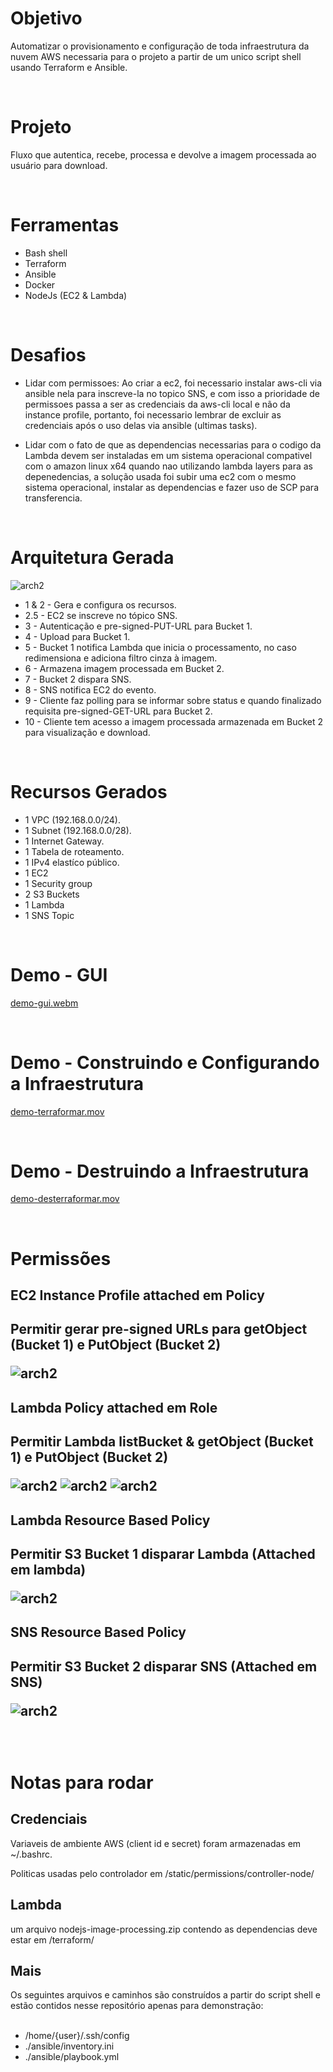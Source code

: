 <h1>Objetivo</h1>
<p>Automatizar o provisionamento e configuração de toda infraestrutura da nuvem AWS necessaria para o projeto
a partir de um unico script shell usando Terraform e Ansible.</p>
</br>
<h1>Projeto</h1>
<p>Fluxo que autentica, recebe, processa e devolve a imagem processada ao usuário para download.</p>
</br>
<h1>Ferramentas</h1>

- Bash shell
- Terraform
- Ansible
- Docker
- NodeJs (EC2 & Lambda)


</br>
<h1>Desafios</h1>

- Lidar com permissoes: Ao criar a ec2, foi necessario instalar
aws-cli via ansible nela para inscreve-la no topico SNS, e com isso
a prioridade de permissoes passa a ser as credenciais da aws-cli local
e não da instance profile, portanto, foi necessario lembrar de excluir
as credenciais após o uso delas via ansible (ultimas tasks).

- Lidar com o fato de que as dependencias necessarias para o 
codigo da Lambda devem ser instaladas em um sistema operacional
compativel com o amazon linux x64 quando nao utilizando lambda layers
para as depenedencias, a solução usada foi subir uma ec2 com o mesmo
sistema operacional, instalar as dependencias e fazer uso de SCP para
transferencia.

</br>
<h1>Arquitetura Gerada</h1>

![arch2](./static/architecture.PNG)

- 1 & 2 - Gera e configura os recursos.
- 2.5 - EC2 se inscreve no tópico SNS.
- 3 - Autenticação e pre-signed-PUT-URL para Bucket 1.
- 4 - Upload para Bucket 1.
- 5 - Bucket 1 notifica Lambda que inicia o processamento, no caso redimensiona e adiciona filtro cinza à imagem.
- 6 - Armazena imagem processada em Bucket 2.
- 7 - Bucket 2 dispara SNS.
- 8 - SNS notifica EC2 do evento.
- 9 - Cliente faz polling para se informar sobre status e quando finalizado requisita pre-signed-GET-URL para Bucket 2.
- 10 - Cliente tem acesso a imagem processada armazenada em Bucket 2 para visualização e download.

</br>
<h1>Recursos Gerados</h1>

- 1 VPC (192.168.0.0/24).
- 1 Subnet (192.168.0.0/28).
- 1 Internet Gateway.
- 1 Tabela de roteamento.
- 1 IPv4 elastíco público.
- 1 EC2
- 1 Security group
- 2 S3 Buckets
- 1 Lambda
- 1 SNS Topic


</br>
<h1>Demo - GUI</h1>

[demo-gui.webm](./demo-videos/demo-gui.webm)

</br>
<h1>Demo - Construindo e Configurando a Infraestrutura</h1>

[demo-terraformar.mov](./demo-videos/demo-terraformar.mov)


</br>
<h1>Demo - Destruindo a Infraestrutura</h1>

[demo-desterraformar.mov](./demo-videos/demo-desterraformar.mov)


</br>
<h1>Permissões</h1>
<h2>EC2 Instance Profile attached em Policy<h2>
<p>Permitir gerar pre-signed URLs para getObject (Bucket 1) e PutObject (Bucket 2)</p>

![arch2](./static/permissions/generated/ec2-role-instance-profile.PNG)

<h2>Lambda Policy attached em Role<h2>
<p>Permitir Lambda listBucket & getObject (Bucket 1) e PutObject (Bucket 2)</p>

![arch2](./static/permissions/generated/lambda-basic-exec-role-policy.PNG)
![arch2](./static/permissions/generated/lambda-policy-for-bucket-1.PNG)
![arch2](./static/permissions/generated/lambda-policy-for-bucket-2.PNG)

<h2>Lambda Resource Based Policy<h2>
<p>Permitir S3 Bucket 1 disparar Lambda (Attached em lambda)</p>

![arch2](./static/permissions/generated/lambda-resource-based-policy-allow-s3.PNG)

<h2>SNS Resource Based Policy<h2>
<p>Permitir S3 Bucket 2 disparar SNS (Attached em SNS)</p>

![arch2](./static/permissions/generated/allow-bucket2-on-sns.PNG)
	

</br>
<h1>Notas para rodar</h1>

<h2>Credenciais</h2>
<p>Variaveis de ambiente AWS (client id e secret) foram armazenadas em ~/.bashrc.</p>
<p>Politicas usadas pelo controlador em /static/permissions/controller-node/</p>

<h2>Lambda</h2>
<p>um arquivo nodejs-image-processing.zip contendo as dependencias deve estar em /terraform/</p>

<h2>Mais</h2>
Os seguintes arquivos e caminhos são construídos a partir do script shell e estão contidos nesse repositório apenas para demonstração:
</br></br>

- /home/{user}/.ssh/config
- ./ansible/inventory.ini
- ./ansible/playbook.yml



</br></br>
